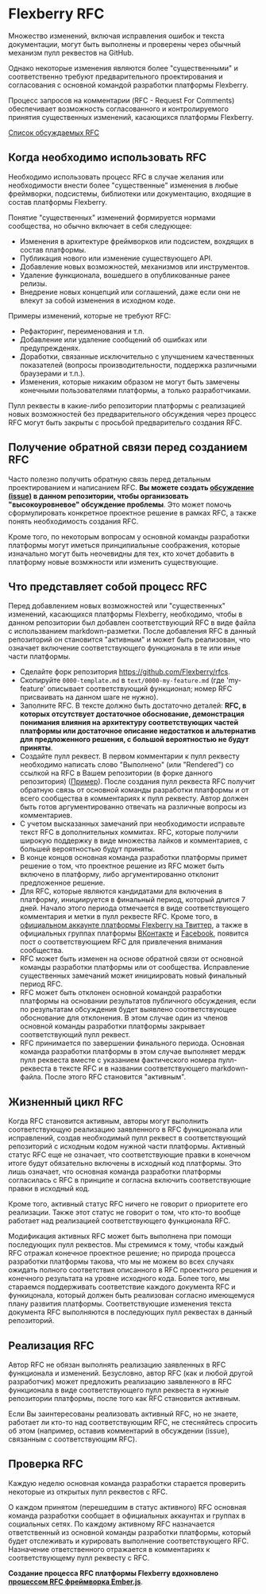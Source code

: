 # Flexberry RFC

Множество изменений, включая исправления ошибок и текста документации,
могут быть выполнены и проверены через обычный механизм пулл реквестов
на GitHub.

Однако некоторые изменения являются более "существенными" и соответственно
требуют предварительного проектирования и согласования с основной командой 
разработки платформы Flexberry.

Процесс запросов на комментарии (RFC - Request For Comments) обеспечивает
возможность согласованного и контролируемого принятия существенных 
изменений, касающихся платформы Flexberry.

[Список обсуждаемых RFC](https://github.com/Flexberry/rfcs/pulls)

## Когда необходимо использовать RFC
Необходимо использовать процесс RFC в случае желания или необходимости
внести более "существенные" изменения в любые фреймворки, подсистемы,
библиотеки или документацию, входящие в состав платформы Flexberry.

Понятие "существенных" изменений формируется нормами сообщества, но обычно
включает в себя следующее:

   - Изменения в архитектуре фреймворков или подсистем, вохдящих в состав
     платформы.
   - Публикация нового или изменение существующего API.
   - Добавление новых возможностей, механизмов или инструментов.
   - Удаление функционала, вошедшего в опубликованные ранее релизы.
   - Внедрение новых концепций или соглашений, даже если они не влекут за
     собой изменения в исходном коде.

Примеры изменений, которые не требуют RFC:

   - Рефакторинг, переименования и т.п.
   - Добавление или удаление сообщений об ошибках или предупрежденях.
   - Доработки, связанные исключительно с улучшением качественных 
     показателей (вопросы производительности, поддержка различными
     браузерами и т.п.).
   - Изменения, которые никаким образом не могут быть замечены конечными
     пользователями платформы, а только разработчиками.
   
Пулл реквесты в какие-либо репозитории платформы с реализацией новых 
возможностей без предварительного обсуждения через процесс RFC могут быть 
закрыты с просьбой предварительго создания RFC.

## Получение обратной связи перед созданием RFC

Часто полезно получить обратную связь перед детальным проектированием и
написанием RFC. **Вы можете создать [обсуждение (issue)](https://github.com/Flexberry/rfcs/issues) в данном репозитории,
чтобы организовать "высокоуровневое" обсуждение проблемы**. Это может 
помочь сформулировать конкретное проектное решение в рамках RFC, а также
понять необходимость создания RFC.

Кроме того, по некоторым вопросам у основной команды разработки платформы
могут иметься принципиальные соображения, которые изначально могут быть
неочевидны для тех, кто хочет добавить в платформу новые возмжности или 
изменить существующие.

## Что представляет собой процесс RFC

Перед добавлением новых возможностей или "существенных" изменений, 
касающихся платформы Flexberry, необходимо, чтобы в данном репозитории
был добавлен соответствующий RFC в виде файла с использванием
markdown-разметки. После добавления RFC в данный репозиторий он становится
"активным" и может быть реализован, что означает включение соответствующего 
функционала в те или иные части платформы.

* Сделайте форк репозитория https://github.com/Flexberry/rfcs.
* Скопируйте `0000-template.md` в `text/0000-my-feature.md` (где
'my-feature' описывает соответствующий функционал; номер RFC присваивать
на данном шаге не нужно).
* Заполните RFC. В тексте должно быть достаточно деталей: **RFC, в
которых отсутствует достаточное обоснование, демонстрация понимания
влияния на архитектуру соответствующих частей платформы или достаточное 
описание недостатков и альтернатив для предложенного решения, с большой
вероятностью не будут приняты**.
* Создайте пулл реквест. В первом комментарии к пулл реквесту необходимо
написать слово "Выполнено" (или "Rendered") со ссылкой на RFC в Вашем
репозитории (в форке данного репозитория) ([Пример](https://github.com/emberjs/rfcs/pull/294#issue-288248080)). После создания пулл 
реквеста RFC получит обратную связь от основной команды разработки платформы
и от всего сообщества в комментариях к пулл реквесту. Автор должен быть готов
аргументированно отвечать на различные вопросы из комментариев.
* С учетом высказанных замечаний при необходимости исправьте текст RFC
в дополнительных коммитах. RFC, которые получили широкую поддержку в виде
множества лайков и комментариев, с большей вероятностью будут приняты.
* В конце концов основная команда разработки платформы примет решение о
том, что проектное решение из RFC может быть включено в платформу, либо
аргументированно отклонит предложенное решение.
* Для RFC, которые являются кандидатами для включения в платформу, инициируется
в финальный период, который длится 7 дней. Начало этого периода отмечается
в виде соответствующего комментария и метки в пулл реквесте RFC. Кроме того,
в [официальном аккаунте платформы Flexberry на Твиттер](https://twitter.com/Flexberry), а также в официальных 
группах платформы [ВКонтакте](https://vk.com/flexberry) и [Facebook](https://www.facebook.com/groups/Flexberry/), появится пост о соответствующием 
RFC для привлечения внимания сообщества.
* RFC может быть изменен на основе обратной связи от основной команды
разработки платформы или от сообщества. Исправление существенных замечаний 
может инициировать новый финальный период RFC.
* RFC может быть отклонен основной командой разработки платформы на основании
результатов публичного обсуждения, если по результатам обсуждения будет
выявлено соответствующее обоснование для отклонения. В этом случае один из
членов основной команды разработки платформы закрывает соответствующий пулл 
реквест.
* RFC принимается по завершении финального периода. Основная команда
разработки платформы в этом случае выполняет мердж пулл реквеста вместе с
указанием фактического номера пулл-реквеста в тексте RFC и в названии
соответствующего markdown-файла. После этого RFC становится "активным".

## Жизненный цикл RFC

Когда RFC становится активным, авторы могут выполнить соответствующую
реализацию заявленного в RFC функционала или исправлений, создав необходимый 
пулл реквест в соответствующий репозиторий с исходным кодом нужной части
платформы. Активный статус RFC еще не означает, что соответствующие правки в
конечном итоге будут обязательно включены в исходный код платформы. Это лишь
означает, что основная команда разработки платформы согласилась с RFC в
принципе и согласна включить соответствующие правки в исходный код.

Кроме того, активный статус RFC ничего не говорит о приоритете его реализации.
Также этот статус не говорит о том, что кто-то вообще работает над реализацией
соответствующего функционала RFC.

Модификация активных RFC может быть выполнена при помощи последующих пулл
реквестов. Мы стремимся к тому, чтобы каждый RFC отражал конечное проектное
решение; но природа процесса разработки платформы такова, что мы не можем
во всех случаях ожидать полного соответствия описанного в RFC проектного
решения и конечного результата на уровне исходного кода. Более того, мы
стараемся поддерживать соответствие каждого документа RFC и функицонала,
который должен быть реализован согласно имеющемуся плану развития платформы.
Соответствующие изменения текста документа RFC выполняются в последующих пулл
реквестах в данный репозиторий.

## Реализация RFC

Автор RFC не обязан выполнять реализацию заявленных в RFC функционала и
изменений. Безусловно, автор RFC (как и любой другой разработчик) может
предложить реализацию заявленного в RFC функционала в виде соответствующего
пулл реквеста в нужные репозитории платформы, после того как RFC становится
активным.

Если Вы заинтересованы реализовать активный RFC, но не знаете, работает ли
кто-то над соответствующим RFC, не стесняйтесь спросить об этом (например,
оставив комментарий в обсуждении (issue), связанным с соответствующим RFC).

## Проверка RFC

Каждую неделю основная команда разработки старается проверить некоторые
из открытых пулл реквестов с RFC.

О каждом принятом (перешедшим в статус активного) RFC основная команда
разработки сообщает в официальных аккаунтах и группах в социальных сетях.
По каждому активному RFC назначается ответственный из основной команды
разработки платформы, который будет отслеживать и курировать выполнение
соответствующего RFC. Назначение ответственного отражается в комментариях
к соответствующему пулл реквесту с RFC.

**Создание процесса RFC платформы Flexberry вдохновлено [процессом RFC фреймворка Ember.js](https://github.com/emberjs/rfcs)**.

[Примеры пулл реквестов с RFC]: https://github.com/emberjs/rfcs/pulls
[Примеры предварительных обсуждений (issues) перед созданием RFC]: https://github.com/emberjs/rfcs/issues
[Примеры текстов RFC]: https://github.com/emberjs/rfcs/tree/master/text
